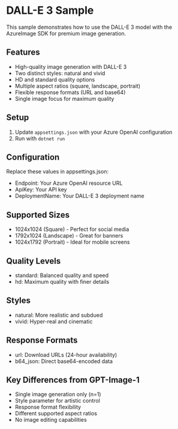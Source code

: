 # DALL-E 3 Sample

This sample demonstrates how to use the DALL-E 3 model with the AzureImage SDK for premium image generation.

## Features

- High-quality image generation with DALL-E 3
- Two distinct styles: natural and vivid
- HD and standard quality options
- Multiple aspect ratios (square, landscape, portrait)
- Flexible response formats (URL and base64)
- Single image focus for maximum quality

## Setup

1. Update `appsettings.json` with your Azure OpenAI configuration
2. Run with `dotnet run`

## Configuration

Replace these values in appsettings.json:
- Endpoint: Your Azure OpenAI resource URL
- ApiKey: Your API key
- DeploymentName: Your DALL-E 3 deployment name

## Supported Sizes

- 1024x1024 (Square) - Perfect for social media
- 1792x1024 (Landscape) - Great for banners
- 1024x1792 (Portrait) - Ideal for mobile screens

## Quality Levels

- standard: Balanced quality and speed
- hd: Maximum quality with finer details

## Styles

- natural: More realistic and subdued
- vivid: Hyper-real and cinematic

## Response Formats

- url: Download URLs (24-hour availability)
- b64_json: Direct base64-encoded data

## Key Differences from GPT-Image-1

- Single image generation only (n=1)
- Style parameter for artistic control
- Response format flexibility
- Different supported aspect ratios
- No image editing capabilities 